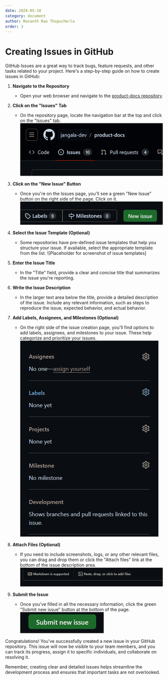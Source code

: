```yaml
---
date: 2024-05-10
category: document
author: Revanth Rao Thopucherla
order: 3
---
```


# Creating Issues in GitHub

GitHub Issues are a great way to track bugs, feature requests, and other tasks related to your project. Here's a step-by-step guide on how to create issues in GitHub:

1. **Navigate to the Repository**
   - Open your web browser and navigate to the [product-docs repository](https://github.com/jangala-dev/product-docs)


2. **Click on the "Issues" Tab**
   - On the repository page, locate the navigation bar at the top and click on the "Issues" tab.
   ![alt text](images/github-issues-tab.png)

3. **Click on the "New Issue" Button**
   - Once you're on the Issues page, you'll see a green "New Issue" button on the right side of the page. Click on it.
   ![alt text](images/github-new-issues-tab.png)

4. **Select the Issue Template (Optional)**
   - Some repositories have pre-defined issue templates that help you structure your issue. If available, select the appropriate template from the list.
   ![Placeholder for screenshot of issue templates]

5. **Enter the Issue Title**
   - In the "Title" field, provide a clear and concise title that summarizes the issue you're reporting.

6. **Write the Issue Description**
   - In the larger text area below the title, provide a detailed description of the issue. Include any relevant information, such as steps to reproduce the issue, expected behavior, and actual behavior.

7. **Add Labels, Assignees, and Milestones (Optional)**
   - On the right side of the issue creation page, you'll find options to add labels, assignees, and milestones to your issue. These help categorize and prioritize your issues.
   ![alt text](images/github-issue-tags-tab.png)

8. **Attach Files (Optional)**
   - If you need to include screenshots, logs, or any other relevant files, you can drag and drop them or click the "Attach files" link at the bottom of the issue description area.
   ![alt text](images/github-issue-attach1.png)

9. **Submit the Issue**
   - Once you've filled in all the necessary information, click the green "Submit new issue" button at the bottom of the page.
   ![alt text](images/github-issue-submit.png)

Congratulations! You've successfully created a new issue in your GitHub repository. This issue will now be visible to your team members, and you can track its progress, assign it to specific individuals, and collaborate on resolving it.

Remember, creating clear and detailed issues helps streamline the development process and ensures that important tasks are not overlooked.

